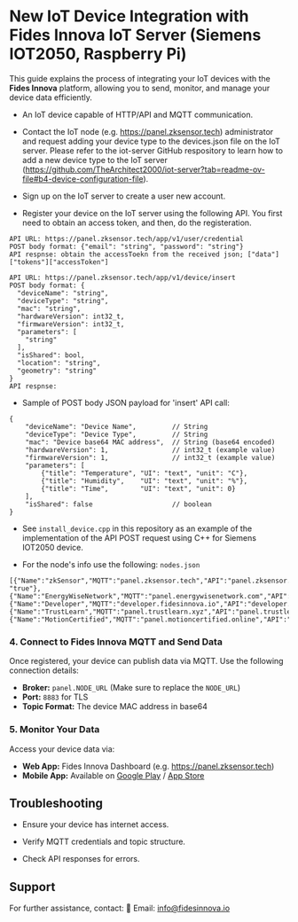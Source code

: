 # New IoT Device Integration with Fides Innova IoT Server (Siemens IOT2050, Raspberry Pi)
This guide explains the process of integrating your IoT devices with the **Fides Innova** platform, allowing you to send, monitor, and manage your device data efficiently.

- An IoT device capable of HTTP/API and MQTT communication.

- Contact the IoT node (e.g. https://panel.zksensor.tech) administrator and request adding your device type to the devices.json file on the IoT server. Please refer to the iot-server GitHub respository to learn how to add a new device type to the IoT server (https://github.com/TheArchitect2000/iot-server?tab=readme-ov-file#b4-device-configuration-file).

- Sign up on the IoT server to create a user new account.

-  Register your device on the IoT server using the following API. You first need to obtain an access token, and then, do the registeration.
```
API URL: https://panel.zksensor.tech/app/v1/user/credential
POST body format: {"email": "string", "password": "string"}
API respnse: obtain the accessToekn from the received json; ["data"]["tokens"]["accessToken"]

API URL: https://panel.zksensor.tech/app/v1/device/insert
POST body format: {
  "deviceName": "string",
  "deviceType": "string",
  "mac": "string",
  "hardwareVersion": int32_t,
  "firmwareVersion": int32_t,
  "parameters": [
    "string"
  ],
  "isShared": bool,
  "location": "string",
  "geometry": "string"
}
API respnse: 
```

- Sample of POST body JSON payload for 'insert' API call:
```
{
    "deviceName": "Device Name",         // String
    "deviceType": "Device Type",         // String
    "mac": "Device base64 MAC address",  // String (base64 encoded)
    "hardwareVersion": 1,                // int32_t (example value)
    "firmwareVersion": 1,                // int32_t (example value)
    "parameters": [
        {"title": "Temperature", "UI": "text", "unit": "C"},
        {"title": "Humidity",    "UI": "text", "unit": "%"},
        {"title": "Time",        "UI": "text", "unit": 0}
    ],
    "isShared": false                    // boolean
}
```

- See `install_device.cpp` in this repository as an example of the implementation of the API POST request using C++ for Siemens IOT2050 device.

- For the node's info use the following:
`nodes.json`
```
[{"Name":"zkSensor","MQTT":"panel.zksensor.tech","API":"panel.zksensor.tech/app","Default": "true"},
{"Name":"EnergyWiseNetwork","MQTT":"panel.energywisenetwork.com","API":"panel.energywisenetwork.com/app"},
{"Name":"Developer","MQTT":"developer.fidesinnova.io","API":"developer.fidesinnova.io/app"},
{"Name":"TrustLearn","MQTT":"panel.trustlearn.xyz","API":"panel.trustlearn.xyz/app"},
{"Name":"MotionCertified","MQTT":"panel.motioncertified.online","API":"panel.motioncertified.online/app"}]
```

### 4. Connect to Fides Innova MQTT and Send Data
Once registered, your device can publish data via MQTT. Use the following connection details:
- **Broker:** `panel.NODE_URL` (Make sure to replace the `NODE_URL`)
- **Port:** `8883` for TLS
- **Topic Format:** The device MAC address in base64

### 5. Monitor Your Data
Access your device data via:
- **Web App:** Fides Innova Dashboard (e.g. https://panel.zksensor.tech)
- **Mobile App:** Available on [Google Play](https://play.google.com/store/apps/details?id=io.fidesinnova.front) / [App Store](https://apps.apple.com/ca/app/fidesinnova/id6477492757)

## Troubleshooting
- Ensure your device has internet access.

- Verify MQTT credentials and topic structure.

- Check API responses for errors.


## Support
For further assistance, contact:
📧 Email: info@fidesinnova.io
